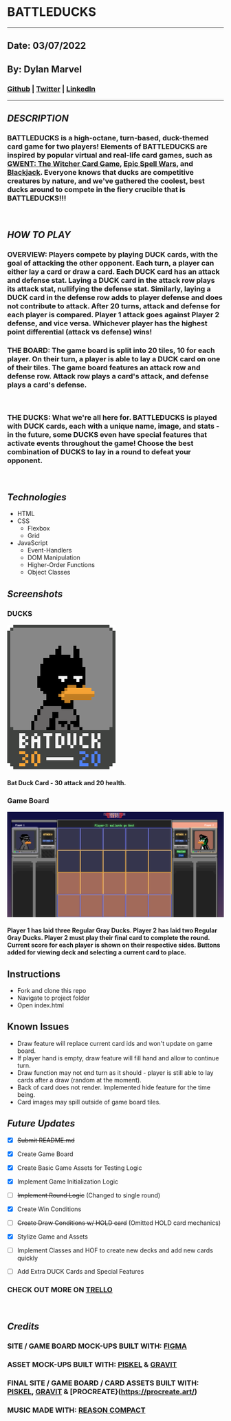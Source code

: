 # **BATTLEDUCKS**
***
## Date: 03/07/2022

## By: Dylan Marvel

 ### [Github](https://github.com/marveldylan) | [Twitter](https://twitter.com/dmarv77) | [LinkedIn](https://www.linkedin.com/in/dylan-marvel/)
 ***
 ## ***DESCRIPTION***
 ### BATTLEDUCKS is a high-octane, turn-based, duck-themed card game for two players! Elements of BATTLEDUCKS are inspired by popular virtual and real-life card games, such as [GWENT: The Witcher Card Game](https://www.playgwent.com/en), [Epic Spell Wars](https://cryptozoic.com/collections/epic-spell-wars), and [Blackjack](https://en.wikipedia.org/wiki/Blackjack). Everyone knows that ducks are competitive creatures by nature, and we've gathered the coolest, best ducks around to compete in the fiery crucible that is BATTLEDUCKS!!!
 &nbsp;
## ***HOW TO PLAY***
### OVERVIEW: Players compete by playing DUCK cards, with the goal of attacking the other opponent. Each turn, a player can either lay a card or draw a card. Each DUCK card has an attack and defense stat. Laying a DUCK card in the attack row plays its attack stat, nullifying the defense stat. Similarly, laying a DUCK card in the defense row adds to player defense and does not contribute to attack. After 20 turns, attack and defense for each player is compared. Player 1 attack goes against Player 2 defense, and vice versa. Whichever player has the highest point differential (attack vs defense) wins!

 ### THE BOARD: The game board is split into 20 tiles, 10 for each player. On their turn, a player is able to lay a DUCK card on one of their tiles. The game board features an attack row and defense row. Attack row plays a card's attack, and defense plays a card's defense.
 &nbsp;
  ### THE DUCKS: What we're all here for. BATTLEDUCKS is played with DUCK cards, each with a unique name, image, and stats - in the future, some DUCKS even have special features that activate events throughout the game! Choose the best combination of DUCKS to lay in a round to defeat your opponent.
  &nbsp;

 ## ***Technologies***
 * HTML
 * CSS
    * Flexbox
    * Grid
* JavaScript
   * Event-Handlers
   * DOM Manipulation
   * Higher-Order Functions
   * Object Classes

## ***Screenshots***

### DUCKS
![Image](assets/cards/greyDucks/batDuck.png)
#### Bat Duck Card - 30 attack and 20 health.

### Game Board
![Image](assets/bd_screenshot.png)
#### Player 1 has laid three Regular Gray Ducks. Player 2 has laid two Regular Gray Ducks. Player 2 must play their final card to complete the round. Current score for each player is shown on their respective sides. Buttons added for viewing deck and selecting a current card to place.

## **Instructions**
* Fork and clone this repo
* Navigate to project folder
* Open index.html
  
## **Known Issues**
* Draw feature will replace current card ids and won't update on game board.
* If player hand is empty, draw feature will fill hand and allow to continue turn.
* Draw function may not end turn as it should - player is still able to lay cards after a draw (random at the moment).
* Back of card does  not render. Implemented hide feature for the time being.
* Card images may spill outside of game board tiles.
## ***Future Updates***
- [X] ~~Submit README.md~~
- [X] Create Game Board
- [X] Create Basic Game Assets for Testing Logic
- [X] Implement Game Initialization Logic
- [ ] ~~Implement Round Logic~~ (Changed to single round)
- [X] Create Win Conditions
- [ ] ~~Create Draw Conditions w/ HOLD card~~ (Omitted HOLD card mechanics)
- [X] Stylize Game and Assets
- [ ] Implement Classes and HOF to create new decks and add new cards quickly
- [ ] Add Extra DUCK Cards and Special Features


### **CHECK OUT MORE ON [TRELLO](https://trello.com/b/nj7qNTKf/project-1)**
&nbsp;

## ***Credits***
### **SITE / GAME BOARD MOCK-UPS BUILT WITH: [FIGMA](https://www.figma.com/)**
### **ASSET MOCK-UPS BUILT WITH: [PISKEL](https://www.piskelapp.com/) & [GRAVIT](https://www.designer.io/en/)**
### **FINAL SITE / GAME BOARD / CARD ASSETS  BUILT WITH: [PISKEL](https://www.piskelapp.com/), [GRAVIT](https://www.designer.io/en/) & [PROCREATE}(https://procreate.art/)**
### **MUSIC MADE WITH: [REASON COMPACT](https://www.reasonstudios.com/mobile-apps)**

